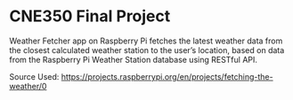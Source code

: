 # CNE350 Final Project
Weather Fetcher app on Raspberry Pi fetches the latest weather data from the closest calculated weather station to the user’s location, based on data from the Raspberry Pi Weather Station database using RESTful API. 

Source Used: https://projects.raspberrypi.org/en/projects/fetching-the-weather/0
